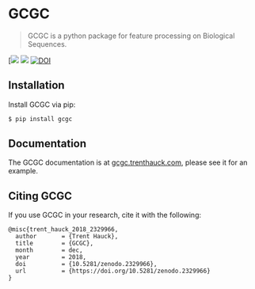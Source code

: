 # GCGC

> GCGC is a python package for feature processing on Biological Sequences.

[![](https://github.com/tshauck/gcgc/workflows/Run%20Tests%20and%20Lint/badge.svg)
[![](https://img.shields.io/pypi/v/gcgc.svg)](https://pypi.python.org/pypi/gcgc)
[![DOI](https://zenodo.org/badge/DOI/10.5281/zenodo.2329966.svg)](https://doi.org/10.5281/zenodo.2329966)

## Installation

Install GCGC via pip:

```sh
$ pip install gcgc
```

## Documentation

The GCGC documentation is at [gcgc.trenthauck.com](http://gcgc.trenthauck.com),
please see it for an example.

## Citing GCGC

If you use GCGC in your research, cite it with the following:

```
@misc{trent_hauck_2018_2329966,
  author       = {Trent Hauck},
  title        = {GCGC},
  month        = dec,
  year         = 2018,
  doi          = {10.5281/zenodo.2329966},
  url          = {https://doi.org/10.5281/zenodo.2329966}
}
```
